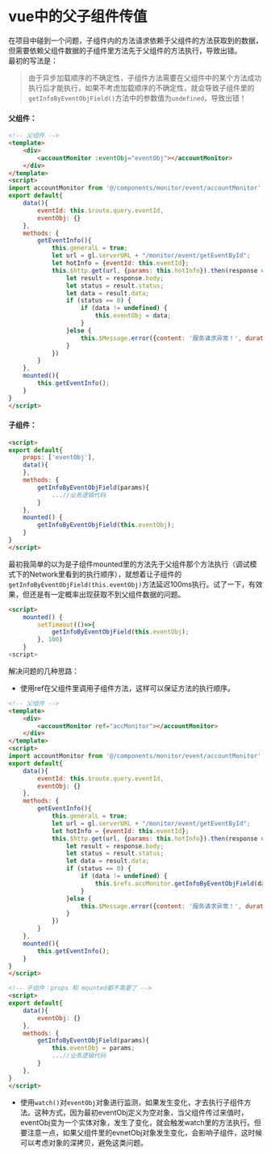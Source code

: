 # vue中的父子组件传值
在项目中碰到一个问题，子组件内的方法请求依赖于父组件的方法获取到的数据，但需要依赖父组件数据的子组件里方法先于父组件的方法执行，导致出错。  
最初的写法是：
>由于异步加载顺序的不确定性，子组件方法需要在父组件中的某个方法成功执行后才能执行，如果不考虑加载顺序的不确定性，就会导致子组件里的`getInfoByEventObjField()`方法中的参数值为`undefined`，导致出错！
#### 父组件：
```html
<!-- 父组件 -->
<template>
    <div>
        <accountMonitor :eventObj="eventObj"></accountMonitor>
    </div>
</template>
<script>
import accountMonitor from '@/components/monitor/event/accountMonitor'
export default{
    data(){
        eventId: this.$route.query.eventId,
        eventObj: {}
    },
    methods: {
        getEventInfo(){
            this.generalL = true;
            let url = gl.serverURL + "/monitor/event/getEventById";
            let hotInfo = {eventId: this.eventId};
            this.$http.get(url, {params: this.hotInfo}).then(response => {
                let result = response.body;
                let status = result.status;
                let data = result.data;
                if (status == 0) {
                    if (data != undefined) {
                        this.eventObj = data;
                    }
                }else {
                    this.$Message.error({content: '服务请求异常！', duration: 3, closable: true});
                }
            })
        }
    },
    mounted(){
        this.getEventInfo();
    }
}
</script>
```
#### 子组件：
```html
<script>
export default{
    props: ['eventObj'],
    data(){
    },
    methods: {
        getInfoByEventObjField(params){
            ...//业务逻辑代码
        }
    },
    mounted() {
        getInfoByEventObjField(this.eventObj);
    }
}
</script>
```

最初我简单的以为是子组件mounted里的方法先于父组件那个方法执行（调试模式下的Network里看到的执行顺序），就想着让子组件的`getInfoByEventObjField(this.eventObj)`方法延迟100ms执行。试了一下，有效果，但还是有一定概率出现获取不到父组件数据的问题。
```html
<script>
    mounted() {
        setTimeout(()=>{
            getInfoByEventObjField(this.eventObj);
        }, 100)
    }
<script>
```

解决问题的几种思路：  
- 使用ref在父组件里调用子组件方法，这样可以保证方法的执行顺序。
```html
<!-- 父组件 -->
<template>
    <div>
        <accountMonitor ref="accMonitor"></accountMonitor>
    </div>
</template>
<script>
import accountMonitor from '@/components/monitor/event/accountMonitor'
export default{
    data(){
        eventId: this.$route.query.eventId,
        eventObj: {}
    },
    methods: {
        getEventInfo(){
            this.generalL = true;
            let url = gl.serverURL + "/monitor/event/getEventById";
            let hotInfo = {eventId: this.eventId};
            this.$http.get(url, {params: this.hotInfo}).then(response => {
                let result = response.body;
                let status = result.status;
                let data = result.data;
                if (status == 0) {
                    if (data != undefined) {
                        this.$refs.accMonitor.getInfoByEventObjField(data)
                    }
                }else {
                    this.$Message.error({content: '服务请求异常！', duration: 3, closable: true});
                }
            })
        }
    },
    mounted(){
        this.getEventInfo();
    }
}
</script>

<!-- 子组件：props 和 mounted都不需要了 -->
<script>
export default{
    data(){
        eventObj: {}
    },
    methods: {
        getInfoByEventObjField(params){
            this.eventObj = params;
            ...//业务逻辑代码
        }
    },
}
</script>
```

- 使用`watch()`对`eventObj`对象进行监测，如果发生变化，才去执行子组件方法。这种方式，因为最初eventObj定义为空对象，当父组件传过来值时，eventObj变为一个实体对象，发生了变化，就会触发watch里的方法执行。但要注意一点，如果父组件里的evnetObj对象发生变化，会影响子组件，这时候可以考虑对象的深拷贝，避免这类问题。